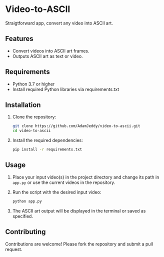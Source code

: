 # Video-to-ASCII

Straigtforward app, convert any video into ASCII art.

## Features

- Convert videos into ASCII art frames.
- Outputs ASCII art as text or video.

## Requirements

- Python 3.7 or higher
- Install required Python libraries via requirements.txt

## Installation

1. Clone the repository:
   ```bash
   git clone https://github.com/AdamJeddy/video-to-ascii.git
   cd video-to-ascii
   ```

2. Install the required dependencies:
   ```bash
   pip install -r requirements.txt
   ```

## Usage

1. Place your input video(s) in the project directory and change its path in `app.py` or use the current videos in the repository.
2. Run the script with the desired input video:
   ```bash
   python app.py
   ```

3. The ASCII art output will be displayed in the terminal or saved as specified.


## Contributing

Contributions are welcome! Please fork the repository and submit a pull request.
